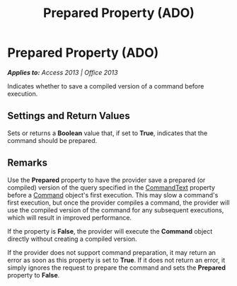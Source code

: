 ﻿---
title: Prepared Property (ADO)
TOCTitle: Prepared Property (ADO)
ms:assetid: 33becda2-faab-5000-8904-6ffd8c5805f2
ms:mtpsurl: https://msdn.microsoft.com/en-us/library/JJ249105(v=office.15)
ms:contentKeyID: 48544116
ms.date: 09/18/2015
mtps_version: v=office.15
f1_keywords:
- ado210.chm1231161
f1_categories:
- Office.Version=v15
---

# Prepared Property (ADO)


_**Applies to:** Access 2013 | Office 2013_

Indicates whether to save a compiled version of a command before execution.

## Settings and Return Values

Sets or returns a **Boolean** value that, if set to **True**, indicates that the command should be prepared.

## Remarks

Use the **Prepared** property to have the provider save a prepared (or compiled) version of the query specified in the [CommandText](commandtext-property-ado.md) property before a [Command](command-object-ado.md) object's first execution. This may slow a command's first execution, but once the provider compiles a command, the provider will use the compiled version of the command for any subsequent executions, which will result in improved performance.

If the property is **False**, the provider will execute the **Command** object directly without creating a compiled version.

If the provider does not support command preparation, it may return an error as soon as this property is set to **True**. If it does not return an error, it simply ignores the request to prepare the command and sets the **Prepared** property to **False**.


